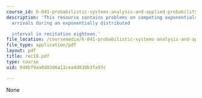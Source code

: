 ```yaml
---
course_id: 6-041-probabilistic-systems-analysis-and-applied-probability-spring-2006
description: 'This resource contains problems on competing exponentials and Poisson
  arrivals during an exponentially distributed

  interval in recitation eighteen.'
file_location: /coursemedia/6-041-probabilistic-systems-analysis-and-applied-probability-spring-2006/048bf9aa0d83d6a11ceadd830b3fa93c_rec18.pdf
file_type: application/pdf
layout: pdf
title: rec18.pdf
type: course
uid: 048bf9aa0d83d6a11ceadd830b3fa93c

---
```

None